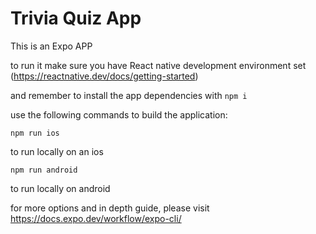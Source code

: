 # Trivia Quiz App

This is an Expo APP

to run it make sure you have React native development environment set (https://reactnative.dev/docs/getting-started)

and remember to install the app dependencies with `npm i`

use the following commands to build the application:

`npm run ios`

to run locally on an ios

`npm run android`

to run locally on android

for more options and in depth guide, please visit
https://docs.expo.dev/workflow/expo-cli/
